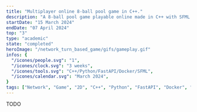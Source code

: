 ```yaml
---
title: "Multiplayer online 8-ball pool game in C++."
description: "A 8-ball pool game playable online made in C++ with SFML."
startDate: "15 March 2024"
endDate: "07 April 2024"
top: "3"
type: "academic"
state: "completed"
heroImage: "/network_turn_based_game/gifs/gameplay.gif"
infos: {
  "/icones/people.svg": "1",
  "/icones/clock.svg": "3 weeks",
  "/icones/tools.svg": "C++/Python/FastAPI/Docker/SFML",
  "/icones/calendar.svg": "March 2024",
}
tags: ["Network", "Game", "2D", "C++", "Python", "FastAPI", "Docker", "SFML", "SAE"]
---
```


TODO